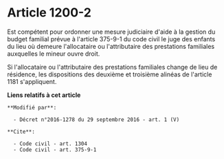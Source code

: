 # Article 1200-2

Est compétent pour ordonner une mesure judiciaire d'aide à la gestion du budget familial prévue à l'article 375-9-1 du code
civil le juge des enfants du lieu où demeure l'allocataire ou l'attributaire des prestations familiales auxquelles le mineur
ouvre droit. 

Si l'allocataire ou l'attributaire des prestations familiales change de lieu de résidence, les dispositions des deuxième et
troisième alinéas de l'article 1181 s'appliquent.

**Liens relatifs à cet article**

	**Modifié par**:

	  - Décret n°2016-1278 du 29 septembre 2016 - art. 1 (V)

	**Cite**:

	  - Code civil - art. 1304
	  - Code civil - art. 375-9-1
